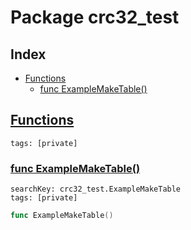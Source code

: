 # Package crc32_test

## Index

* [Functions](#func)
    * [func ExampleMakeTable()](#ExampleMakeTable)


## <a id="func" href="#func">Functions</a>

```
tags: [private]
```

### <a id="ExampleMakeTable" href="#ExampleMakeTable">func ExampleMakeTable()</a>

```
searchKey: crc32_test.ExampleMakeTable
tags: [private]
```

```Go
func ExampleMakeTable()
```

